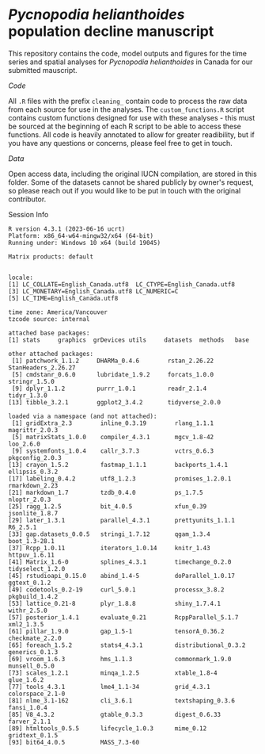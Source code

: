# *Pycnopodia helianthoides* population decline manuscript
This repository contains the code, model outputs and figures for the time series and spatial analyses for *Pycnopodia helianthoides* in Canada for our submitted mauscript.

*Code*

All `.R` files with the prefix `cleaning_` contain code to process the raw data from each source for use in the analyses. The `custom_functions.R` script contains custom functions designed for use with these analyses - this must be sourced at the beginning of each R script to be able to access these functions. All code is heavily annotated to allow for greater readibility, but if you have any questions or concerns, please feel free to get in touch.

*Data*

Open access data, including the original IUCN compilation, are stored in this folder. Some of the datasets cannot be shared publicly by owner's request, so please reach out if you would like to be put in touch with the original contributor.

Session Info
```
R version 4.3.1 (2023-06-16 ucrt)
Platform: x86_64-w64-mingw32/x64 (64-bit)
Running under: Windows 10 x64 (build 19045)

Matrix products: default


locale:
[1] LC_COLLATE=English_Canada.utf8  LC_CTYPE=English_Canada.utf8   
[3] LC_MONETARY=English_Canada.utf8 LC_NUMERIC=C                   
[5] LC_TIME=English_Canada.utf8    

time zone: America/Vancouver
tzcode source: internal

attached base packages:
[1] stats     graphics  grDevices utils     datasets  methods   base     

other attached packages:
 [1] patchwork_1.1.2     DHARMa_0.4.6        rstan_2.26.22       StanHeaders_2.26.27
 [5] cmdstanr_0.6.0      lubridate_1.9.2     forcats_1.0.0       stringr_1.5.0      
 [9] dplyr_1.1.2         purrr_1.0.1         readr_2.1.4         tidyr_1.3.0        
[13] tibble_3.2.1        ggplot2_3.4.2       tidyverse_2.0.0    

loaded via a namespace (and not attached):
 [1] gridExtra_2.3        inline_0.3.19        rlang_1.1.1          magrittr_2.0.3      
 [5] matrixStats_1.0.0    compiler_4.3.1       mgcv_1.8-42          loo_2.6.0           
 [9] systemfonts_1.0.4    callr_3.7.3          vctrs_0.6.3          pkgconfig_2.0.3     
[13] crayon_1.5.2         fastmap_1.1.1        backports_1.4.1      ellipsis_0.3.2      
[17] labeling_0.4.2       utf8_1.2.3           promises_1.2.0.1     rmarkdown_2.23      
[21] markdown_1.7         tzdb_0.4.0           ps_1.7.5             nloptr_2.0.3        
[25] ragg_1.2.5           bit_4.0.5            xfun_0.39            jsonlite_1.8.7      
[29] later_1.3.1          parallel_4.3.1       prettyunits_1.1.1    R6_2.5.1            
[33] gap.datasets_0.0.5   stringi_1.7.12       qgam_1.3.4           boot_1.3-28.1       
[37] Rcpp_1.0.11          iterators_1.0.14     knitr_1.43           httpuv_1.6.11       
[41] Matrix_1.6-0         splines_4.3.1        timechange_0.2.0     tidyselect_1.2.0    
[45] rstudioapi_0.15.0    abind_1.4-5          doParallel_1.0.17    ggtext_0.1.2        
[49] codetools_0.2-19     curl_5.0.1           processx_3.8.2       pkgbuild_1.4.2      
[53] lattice_0.21-8       plyr_1.8.8           shiny_1.7.4.1        withr_2.5.0         
[57] posterior_1.4.1      evaluate_0.21        RcppParallel_5.1.7   xml2_1.3.5          
[61] pillar_1.9.0         gap_1.5-1            tensorA_0.36.2       checkmate_2.2.0     
[65] foreach_1.5.2        stats4_4.3.1         distributional_0.3.2 generics_0.1.3      
[69] vroom_1.6.3          hms_1.1.3            commonmark_1.9.0     munsell_0.5.0       
[73] scales_1.2.1         minqa_1.2.5          xtable_1.8-4         glue_1.6.2          
[77] tools_4.3.1          lme4_1.1-34          grid_4.3.1           colorspace_2.1-0    
[81] nlme_3.1-162         cli_3.6.1            textshaping_0.3.6    fansi_1.0.4         
[85] V8_4.3.2             gtable_0.3.3         digest_0.6.33        farver_2.1.1        
[89] htmltools_0.5.5      lifecycle_1.0.3      mime_0.12            gridtext_0.1.5      
[93] bit64_4.0.5          MASS_7.3-60
```       
